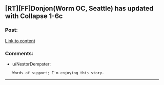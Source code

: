 ## [RT][FF]Donjon(Worm OC, Seattle) has updated with Collapse 1-6c

### Post:

[Link to content](https://archiveofourown.org/works/18146996/chapters/44345038)

### Comments:

- u/NestorDempster:
  ```
  Words of support; I'm enjoying this story.
  ```

---

